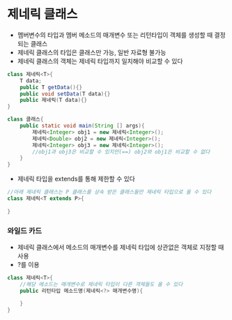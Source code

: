 # 제네릭 클래스

* 멤버변수의 타입과 멤버 메소드의 매개변수 또는 리턴타입이 객체를 생성할 때 결정되는 클래스
* 제네릭 클래스의 타입은 클래스만 가능, 일반 자료형 불가능
* 제네릭 클래스의 객체는 제네릭 타입까지 일치해야 비교할 수 있다

```java
class 제네릭<T>{
    T data;
    public T getData(){}
    public void setData(T data){}
    public 제네릭(T data){}
}

class 클래스{
    public static void main(String [] args){
        제네릭<Integer> obj1 = new 제네릭<Integer>();
        제네릭<Double> obj2 = new 제네릭<Integer>();
        제네릭<Integer> obj3 = new 제네릭<Integer>();
        //obj1과 obj3은 비교할 수 있지만(==) obj2와 obj1은 비교할 수 없다
    }
}
```

* 제네릭 타입을 extends를 통해 제한할 수 있다 

```java
//아래 제네릭 클래스는 P 클래스를 상속 받은 클래스들만 제네릭 타입으로 올 수 있다
class 제네릭<T extends P>{
    
}
```



### 와일드 카드

* 제네릭 클래스에서 메소드의 매개변수를 제네릭 타입에 상관없은 객체로 지정할 때 사용
* ?를 이용

```java
class 제네릭<T>{
    //해당 메소드는 매개변수로 제네릭 타입이 다른 객체들도 올 수 있다
    public 리턴타입 메소드명(제네릭<?> 매개변수명){
        
    }
}
```

